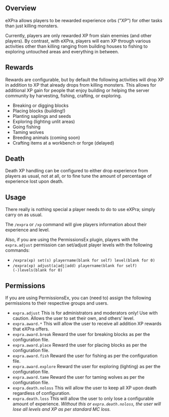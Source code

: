 Overview
----------
eXPra allows players to be rewarded experience orbs ("XP") for other tasks than just killing monsters.

Currently, players are only rewarded XP from slain enemies (and other players). By contrast, with eXPra, players will earn XP through various activities other than killing ranging from building houses to fishing to exploring untouched areas and everything in between.

Rewards
---------
Rewards are configurable, but by default the following activities will drop XP in addition to XP that already drops from killing monsters. This allows for additional XP gain for people that enjoy building or helping the server community by harvesting, fishing, crafting, or exploring.

* Breaking or digging blocks
* Placing blocks (building!)
* Planting saplings and seeds
* Exploring (lighting unlit areas)
* Going fishing
* Taming wolves
* Breeding animals (coming soon)
* Crafting items at a workbench or forge (delayed)

Death
------
Death XP handling can be configured to either drop experience from players as usual, not at all, or to fine tune the amount of percentage of experience lost upon death.

Usage
-------
There really is nothing special a player needs to do to use eXPra; simply carry on as usual.

The `/expra` or `/xp` command will give players information about their experience and level.

Also, if you are using the PermissionsEx plugin, players with the `expra.adjust` permission can set/adjust player levels with the following commands:

* `/expra(xp) set(s) playername(blank for self) level(blank for 0)`
* `/expra(xp) adjust(a|adj|add) playername(blank for self) (-)levels(blank for 0)`

Permissions
-------------
If you are using PermissionsEx, you can (need to) assign the following permissions to their respective groups and users.

* `expra.adjust`
    This is for administrators and moderators only! Use with caution. Allows the user to set their own, and others' level.
* `expra.award.*`
    This will allow the user to receive all addition XP rewards that eXPra offers.
* `expra.award.break`
    Reward the user for breaking blocks as per the configuration file.
* `expra.award.place`
    Reward the user for placing blocks as per the configuration file.
* `expra.award.fish`
    Reward the user for fishing as per the configuration file.
* `expra.award.explore`
    Reward the user for exploring (lighting) as per the configuration file.
* `expra.award.tame`
    Reward the user for taming wolves as per the configuration file.
* `expra.death.noloss`
    This will allow the user to keep all XP upon death regardless of configuration.
* `expra.death.loss`
    This will allow the user to only lose a configurable amount of experience. _Without this or `expra.death.noloss`, the user will lose all levels and XP as per standard MC loss._


